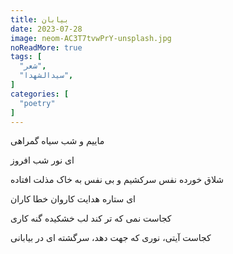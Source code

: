 ```yaml
---
title: بیابان
date: 2023-07-28
image: neom-AC3T7tvwPrY-unsplash.jpg
noReadMore: true
tags: [
  "شعر",
  "سیدالشهدا",
]
categories: [
  "poetry"
]
---
```

ماییم و شب سیاه گمراهی

ای نور شب افروز

شلاق خورده نفس سرکشیم و بی نفس به خاک مذلت افتاده

ای ستاره هدایت کاروان خطا کاران

کجاست نمی که تر کند لب خشکیده گنه کاری

کجاست آیتی، نوری که جهت دهد، سرگشته ای در بیابانی

